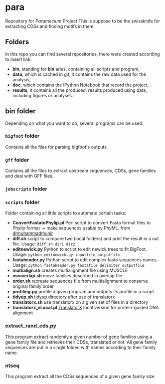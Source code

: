 # para #
Repository for *Paramecium* Project
This is suppose to be the swissknife for extracting CDSs and finding motifs in them.

## Folders ##

In this repo you can find several repositories, there were created according to insert link:
+ **bin**, standing for **bin** aries, containing all scripts and program,
+ **data**, which is cached in git, it contains the raw data used for the analysis,
+ **doc**, which contains the IPython Notebook that record the project,
+ **results**, it contains all the produced, results produced using data, including figures or analyses.

## bin folder ##

Depending on what you want to do, several programs can be used.

### `bigfoot` folder ###

Contains all the files for parsing bigfoot's outputs

### `gff` folder ###

Contains all the files to extract upstream sequences, CDSs, gene families and deal with GFF files.

### `jobscripts` folder ###


### `scripts` folder ###

Folder containing all little scripts to automate certain tasks:

+ **ConvertFastatoPhylip.pl** Perl script to convert Fasta format files to Phylip format -> make sequences usable by PhyML. from [drmuhammadmunir](https://github.com/drmuhammadmunir/perl)
+ **diff.sh** script to compare two (local folders) and print the result in a out file.
   Usage: `diff.sh dir1 dir2`
+ **editnewick.py** Python to script to edit newick trees to fit BigFoot.
   Usage: `python editnewick.py inputfile outputfile`
+ **fastaheader.py** Python script to edit complex fasta sequences names.
   Usage: `python fastaheader.py fastafile delimiter outputfile`
+ **multialign.sh** creates multialignment file using MUSCLE
+ **mvoverlap.sh** move families described in overlap file
+ **order.sh** recreate sequences file from multialignment to conserve original family order
+ **profiling.py** profile a given program and outputs its profile in a script
+ **tidyup.sh** tidyup directory after use of translatorx
+ **translatorx.sh** use translatorx on a given set of files in a directory
+ **translatorx_vLocal.pl** [TranslatorX](http://translatorx.co.uk/) local version for protein-guided DNA alignment

### extract_rand_cds.py ###

This program extract randomly a given number of gene families using a gene family file and retrieves their CDSs, translated or not.
All gene family sequences are put in a single folder, with names according to their family name.

### ntseq ###

This program extract all the CDSs sequences of a given gene family size

### 